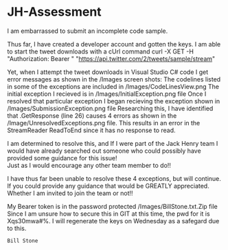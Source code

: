 # JH-Assessment

I am embarrassed to submit an incomplete code sample.  

Thus far, I have created a developer account and gotten the keys.
I am able to start the tweet downloads with a cUrl command 
curl -X GET -H "Authorization: Bearer <Bearer Token>" "https://api.twitter.com/2/tweets/sample/stream"

Yet, when I attempt the tweet downloads in Visual Studio C# code I get error messages as shown in the /Images screen shots:
The codelines listed in some of the exceptions are included in /Images/CodeLinesView.png
The initial exception I recieved is in /Images/InitialException.png file
Once I resolved that particular exception I began recieving the exception shown in 
	/Images/SubmissionException.png file
Researching this, I have identified that .GetResponse (line 26) causes 4 errors as shown in the 
	/Image/UnresolvedExceptions.png file. This results in an error in the StreamReader ReadToEnd
	since it has no response to read.

I am determined to resolve this, and If I were part of the Jack Henry team I would have already
searched out someone who could possibly have provided some guidance for this issue!  
Just as I would encourage any other team member to do!! 

I have thus far been unable to resolve these 4 exceptions, but will continue. If you could 
provide any guidance that would be GREATLY appreciated. Whether I am invited to join the team or not!! 

My Bearer token is in the password protected /Images/BillStone.txt.Zip file
	Since I am unsure how to secure this in GIT at this time, the pwd for it is Xqs30mwa#%. 
	I will regenerate the keys on Wednesday as a safegard due to this. 
	
	Bill Stone


